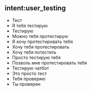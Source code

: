 ## intent:user_testing
- Тест
- Я тебя тестирую
- Тестирую
- Можно тебя протестирую
- Я хочу протестировать тебя
- Хочу тебя протестировать
- Хочу тебя потестить
- Просто тестирую тебя
- Позволь мне протестировать тебя
- Тестирую чатбот
- Это просто тест
- Тебя проверяю
- Ты проверен